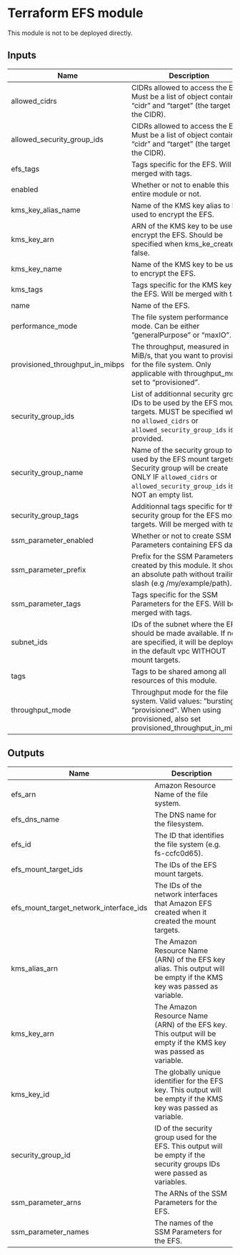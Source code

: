 # Terraform EFS module

This module is not to be deployed directly.

<!-- BEGINNING OF PRE-COMMIT-TERRAFORM DOCS HOOK -->
## Inputs

| Name | Description | Type | Default | Required |
|------|-------------|:----:|:-----:|:-----:|
| allowed\_cidrs | CIDRs allowed to access the EFS. Must be a list of object containing “cidr” and “target” (the target of the CIDR). | list | `[]` | no |
| allowed\_security\_group\_ids | CIDRs allowed to access the EFS. Must be a list of object containing “cidr” and “target” (the target of the CIDR). | list | `[]` | no |
| efs\_tags | Tags specific for the EFS. Will be merged with tags. | map | `{}` | no |
| enabled | Whether or not to enable this entire module or not. | string | `"true"` | no |
| kms\_key\_alias\_name | Name of the KMS key alias to be used to encrypt the EFS. | string | `"alias/efs"` | no |
| kms\_key\_arn | ARN of the KMS key to be used to encrypt the EFS. Should be specified when kms_ke_create is false. | string | `""` | no |
| kms\_key\_name | Name of the KMS key to be used to encrypt the EFS. | string | `"efs"` | no |
| kms\_tags | Tags specific for the KMS key for the EFS. Will be merged with tags. | map | `{}` | no |
| name | Name of the EFS. | string | `"efs"` | no |
| performance\_mode | The file system performance mode. Can be either ”generalPurpose” or “maxIO”. | string | `"generalPurpose"` | no |
| provisioned\_throughput\_in\_mibps | The throughput, measured in MiB/s, that you want to provision for the file system. Only applicable with throughput_mode set to “provisioned”. | string | `"0"` | no |
| security\_group\_ids | List of additionnal security group IDs to be used by the EFS mount targets. MUST be specified when no `allowed_cidrs` or `allowed_security_group_ids` is provided. | list | `[]` | no |
| security\_group\_name | Name of the security group to be used by the EFS mount targets. Security group will be create ONLY IF `allowed_cidrs` or `allowed_security_group_ids` is NOT an empty list. | string | `"efs"` | no |
| security\_group\_tags | Additionnal tags specific for the security group for the EFS mount targets. Will be merged with tags. | map | `{}` | no |
| ssm\_parameter\_enabled | Whether or not to create SSM Parameters containing EFS data. | string | `"false"` | no |
| ssm\_parameter\_prefix | Prefix for the SSM Parameters created by this module. It should an absolute path without trailing slash (e.g /my/example/path). | string | `"/efs/module/default"` | no |
| ssm\_parameter\_tags | Tags specific for the SSM Parameters for the EFS. Will be merged with tags. | map | `{}` | no |
| subnet\_ids | IDs of the subnet where the EFS should be made available. If none are specified, it will be deployed in the default vpc WITHOUT mount targets. | list | `[]` | no |
| tags | Tags to be shared among all resources of this module. | map | `{}` | no |
| throughput\_mode | Throughput mode for the file system. Valid values: ”bursting”, “provisioned”. When using provisioned, also set provisioned_throughput_in_mibps. | string | `"bursting"` | no |

## Outputs

| Name | Description |
|------|-------------|
| efs\_arn | Amazon Resource Name of the file system. |
| efs\_dns\_name | The DNS name for the filesystem. |
| efs\_id | The ID that identifies the file system (e.g. fs-ccfc0d65). |
| efs\_mount\_target\_ids | The IDs of the EFS mount targets. |
| efs\_mount\_target\_network\_interface\_ids | The IDs of the network interfaces that Amazon EFS created when it created the mount targets. |
| kms\_alias\_arn | The Amazon Resource Name (ARN) of the EFS key alias. This output will be empty if the KMS key was passed as variable. |
| kms\_key\_arn | The Amazon Resource Name (ARN) of the EFS key. This output will be empty if the KMS key was passed as variable. |
| kms\_key\_id | The globally unique identifier for the EFS key. This output will be empty if the KMS key was passed as variable. |
| security\_group\_id | ID of the security group used for the EFS. This output will be empty if the security groups IDs were passed as variables. |
| ssm\_parameter\_arns | The ARNs of the SSM Parameters for the EFS. |
| ssm\_parameter\_names | The names of the SSM Parameters for the EFS. |

<!-- END OF PRE-COMMIT-TERRAFORM DOCS HOOK -->
